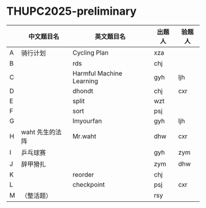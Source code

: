 # THUPC2025-preliminary

|      | 中文题目名 | 英文题目名   | 出题人 | 验题人 |
| ---- | ---------- | ------------ | ------ | ------ |
| A    | 骑行计划   | Cycling Plan | xza    |        |
| B    |            | rds          | chj    |        |
| C    |            | Harmful Machine Learning| gyh    | ljh    |
| D    |            | dhondt       | chj    | cxr    |
| E    |            | split        | wzt    |        |
| F    |            | sort         | psj    |        |
| G    |            | Imyourfan           | gyh    | ljh    |
| H    | waht 先生的法阵           | Mr.waht         | dhw    | cxr    |
| I    | 乒乓球赛   |              | gyh    | zym    |
| J    | 辞甲猾扎   |              | zym    | dhw       |
| K    |            | reorder      | chj    |        |
| L    |            | checkpoint   | psj    | cxr    |
| M    | （整活题） |              | rsy    |        |

